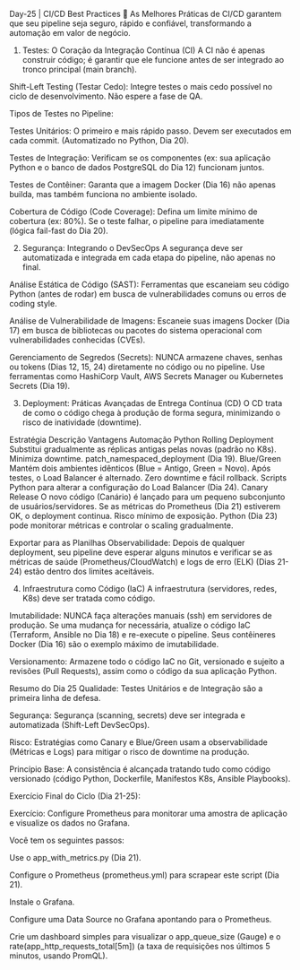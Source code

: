Day-25 | CI/CD Best Practices 🚦
As Melhores Práticas de CI/CD garantem que seu pipeline seja seguro, rápido e confiável, transformando a automação em valor de negócio.

1. Testes: O Coração da Integração Contínua (CI)
A CI não é apenas construir código; é garantir que ele funcione antes de ser integrado ao tronco principal (main branch).

Shift-Left Testing (Testar Cedo): Integre testes o mais cedo possível no ciclo de desenvolvimento. Não espere a fase de QA.

Tipos de Testes no Pipeline:

Testes Unitários: O primeiro e mais rápido passo. Devem ser executados em cada commit. (Automatizado no Python, Dia 20).

Testes de Integração: Verificam se os componentes (ex: sua aplicação Python e o banco de dados PostgreSQL do Dia 12) funcionam juntos.

Testes de Contêiner: Garanta que a imagem Docker (Dia 16) não apenas builda, mas também funciona no ambiente isolado.

Cobertura de Código (Code Coverage): Defina um limite mínimo de cobertura (ex: 80%). Se o teste falhar, o pipeline para imediatamente (lógica fail-fast do Dia 20).

2. Segurança: Integrando o DevSecOps
A segurança deve ser automatizada e integrada em cada etapa do pipeline, não apenas no final.

Análise Estática de Código (SAST): Ferramentas que escaneiam seu código Python (antes de rodar) em busca de vulnerabilidades comuns ou erros de coding style.

Análise de Vulnerabilidade de Imagens: Escaneie suas imagens Docker (Dia 17) em busca de bibliotecas ou pacotes do sistema operacional com vulnerabilidades conhecidas (CVEs).

Gerenciamento de Segredos (Secrets): NUNCA armazene chaves, senhas ou tokens (Dias 12, 15, 24) diretamente no código ou no pipeline. Use ferramentas como HashiCorp Vault, AWS Secrets Manager ou Kubernetes Secrets (Dia 19).

3. Deployment: Práticas Avançadas de Entrega Contínua (CD)
O CD trata de como o código chega à produção de forma segura, minimizando o risco de inatividade (downtime).

Estratégia	Descrição	Vantagens	Automação Python
Rolling Deployment	Substitui gradualmente as réplicas antigas pelas novas (padrão no K8s).	Minimiza downtime.	patch_namespaced_deployment (Dia 19).
Blue/Green	Mantém dois ambientes idênticos (Blue = Antigo, Green = Novo). Após testes, o Load Balancer é alternado.	Zero downtime e fácil rollback.	Scripts Python para alterar a configuração do Load Balancer (Dia 24).
Canary Release	O novo código (Canário) é lançado para um pequeno subconjunto de usuários/servidores. Se as métricas do Prometheus (Dia 21) estiverem OK, o deployment continua.	Risco mínimo de exposição.	Python (Dia 23) pode monitorar métricas e controlar o scaling gradualmente.

Exportar para as Planilhas
Observabilidade: Depois de qualquer deployment, seu pipeline deve esperar alguns minutos e verificar se as métricas de saúde (Prometheus/CloudWatch) e logs de erro (ELK) (Dias 21-24) estão dentro dos limites aceitáveis.

4. Infraestrutura como Código (IaC)
A infraestrutura (servidores, redes, K8s) deve ser tratada como código.

Imutabilidade: NUNCA faça alterações manuais (ssh) em servidores de produção. Se uma mudança for necessária, atualize o código IaC (Terraform, Ansible no Dia 18) e re-execute o pipeline. Seus contêineres Docker (Dia 16) são o exemplo máximo de imutabilidade.

Versionamento: Armazene todo o código IaC no Git, versionado e sujeito a revisões (Pull Requests), assim como o código da sua aplicação Python.

Resumo do Dia 25
Qualidade: Testes Unitários e de Integração são a primeira linha de defesa.

Segurança: Segurança (scanning, secrets) deve ser integrada e automatizada (Shift-Left DevSecOps).

Risco: Estratégias como Canary e Blue/Green usam a observabilidade (Métricas e Logs) para mitigar o risco de downtime na produção.

Princípio Base: A consistência é alcançada tratando tudo como código versionado (código Python, Dockerfile, Manifestos K8s, Ansible Playbooks).

Exercício Final do Ciclo (Dia 21-25):

Exercício: Configure Prometheus para monitorar uma amostra de aplicação e visualize os dados no Grafana.

Você tem os seguintes passos:

Use o app_with_metrics.py (Dia 21).

Configure o Prometheus (prometheus.yml) para scrapear este script (Dia 21).

Instale o Grafana.

Configure uma Data Source no Grafana apontando para o Prometheus.

Crie um dashboard simples para visualizar o app_queue_size (Gauge) e o rate(app_http_requests_total[5m]) (a taxa de requisições nos últimos 5 minutos, usando PromQL).
